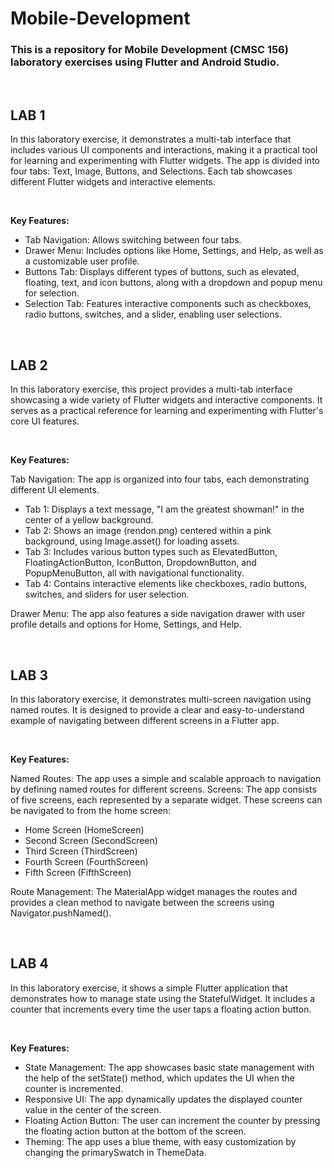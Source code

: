 # Mobile-Development

### This is a repository for Mobile Development (CMSC 156) laboratory exercises using Flutter and Android Studio.

<br>

## LAB 1

In this laboratory exercise, it demonstrates a multi-tab interface that includes various UI components and interactions, making it a practical tool for learning and experimenting with Flutter widgets. The app is divided into four tabs: Text, Image, Buttons, and Selections. Each tab showcases different Flutter widgets and interactive elements.

<br>

**Key Features:**
* Tab Navigation: Allows switching between four tabs.
* Drawer Menu: Includes options like Home, Settings, and Help, as well as a customizable user profile.
* Buttons Tab: Displays different types of buttons, such as elevated, floating, text, and icon buttons, along with a dropdown and popup menu for selection.
* Selection Tab: Features interactive components such as checkboxes, radio buttons, switches, and a slider, enabling user selections.

<br>

## LAB 2

In this laboratory exercise, this project provides a multi-tab interface showcasing a wide variety of Flutter widgets and interactive components. It serves as a practical reference for learning and experimenting with Flutter's core UI features.

<br>

**Key Features:**

Tab Navigation: The app is organized into four tabs, each demonstrating different UI elements.
* Tab 1: Displays a text message, "I am the greatest showman!" in the center of a yellow background.
* Tab 2: Shows an image (rendon.png) centered within a pink background, using Image.asset() for loading assets.
* Tab 3: Includes various button types such as ElevatedButton, FloatingActionButton, IconButton, DropdownButton, and PopupMenuButton, all with navigational functionality.
* Tab 4: Contains interactive elements like checkboxes, radio buttons, switches, and sliders for user selection.

Drawer Menu:
The app also features a side navigation drawer with user profile details and options for Home, Settings, and Help.

<br>

## LAB 3

In this laboratory exercise, it demonstrates multi-screen navigation using named routes. It is designed to provide a clear and easy-to-understand example of navigating between different screens in a Flutter app.

<br>

**Key Features:**

Named Routes: The app uses a simple and scalable approach to navigation by defining named routes for different screens.
Screens: The app consists of five screens, each represented by a separate widget. These screens can be navigated to from the home screen:
* Home Screen (HomeScreen)
* Second Screen (SecondScreen)
* Third Screen (ThirdScreen)
* Fourth Screen (FourthScreen)
* Fifth Screen (FifthScreen)

Route Management: The MaterialApp widget manages the routes and provides a clean method to navigate between the screens using Navigator.pushNamed().

<br>

## LAB 4

In this laboratory exercise, it shows a simple Flutter application that demonstrates how to manage state using the StatefulWidget. It includes a counter that increments every time the user taps a floating action button.

<br>
 
**Key Features:**
* State Management: The app showcases basic state management with the help of the setState() method, which updates the UI when the counter is incremented.
* Responsive UI: The app dynamically updates the displayed counter value in the center of the screen.
* Floating Action Button: The user can increment the counter by pressing the floating action button at the bottom of the screen.
* Theming: The app uses a blue theme, with easy customization by changing the primarySwatch in ThemeData.
